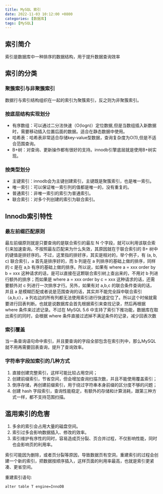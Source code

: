 ```yaml
---
title: MySQL 索引
date: 2022-11-03 10:12:00 +0800
categories: [数据库]
tags: [MySQL]
---
```


## 索引简介

索引是数据库中一种排序的数据结构，用于提升数据查询效率

## 索引的分类

### 聚簇索引与非聚簇索引

数据行与索引结构组织在一起的索引为聚簇索引，反之则为非聚簇索引。

### 按底层结构实现划分

- 有序数组：可以通过二分法快速（O(logn)）定位数据,但是当数组插入新数据时，需要移动插入位置后面的数据。适合在静态数据中使用。
- 哈希表：哈希表非常适合存储key-value型数据，查询复杂度为O(1),但是不适合范围查询。
- B+树：对查询、更新操作都有很好的支持。innodb引擎底层就是使用B+树实现。

### 按类型划分

- 主键索引：innodb会为主键创建索引，主键既是聚簇索引，也是唯一索引。
- 唯一索引：可以保证唯一索引列的值都是唯一的，没有重复的。
- 普通索引：非唯一索引的索引为普通索引。
- 联合索引：对多个列创建的索引为联合索引。

## Innodb索引特性

### 最左前缀匹配原则

最左前缀原则就是只要查询的是联合索引的最左 N 个字段，就可以利用该联合索引来加速查询。不按照最左匹配来为什么失效，其原因就在于联合索引的 B+ 树中的键值是排好序的。不过，这里指的排好序，其实是相对的，举个例子，有 (a, b, c) 联合索引，a 首先是排序好的，而 b 列是在 a 列排序的基础上做的排序，同样的 c 是在 a,b 有序的基础上做的排序。所以说，如果有 where a = xxx order by b = xxx 这种请求的话，是可以直接在这颗联合索引树上查出来的，不用对 b 列进行额外的排序；而如果是 where a = xxx order by c = xxx 这种请求的话，还需要额外对 c 列进行一次排序才行。另外，如果有对 a,b,c 的联合条件查询的话，并且 a 是模糊匹配或者说是范围查询的话，其实并不能完全踩中联合索引（a,b,c），a 列右边的所有列都无法使用索引进行快速定位了。所以这个时候就需要进行回表判断。也就是说数据库会首先根据索引来查找记录，然后再根据 where 条件来过滤记录。不过在 MySQL 5.6 中支持了索引下推功能，数据库在取出索引的同时，会根据 where 条件直接过滤掉不满足条件的记录，减少回表次数

### 索引覆盖

当一条查询语句命中索引，并且要查询的字段全部包含在索引列中，那么MySQL就不用再需要回表查询，提升了查询效率。

### 字符串字段加索引的几种方式

1. 直接创建完整索引，这样可能比较占用空间；
2. 创建前缀索引，节省空间，但会增加查询扫描次数，并且不能使用覆盖索引；
3. 倒序存储，再创建前缀索引，用于绕过字符串本身前缀的区分度不够的问题；
4. 创建 hash 字段索引，查询性能稳定，有额外的存储和计算消耗，跟第三种方式一样，都不支持范围扫描。

## 滥用索引的危害

1. 多余的索引会占用大量的磁盘空间。
2. 索引过多会影响数据插入、修改的效率。
3. 索引维护有序性的同时，容易造成页分裂、页合并过程，不仅影响性能，同时也会影响页的利用率。


索引可能因为删除，或者页分裂等原因，导致数据页有空洞，重建索引的过程会创建一个新的索引，把数据按顺序插入，这样页面的利用率最高，也就是索引更紧凑、更省空间。 

重建索引语句:

``` 
alter table T engine=InnoDB
```